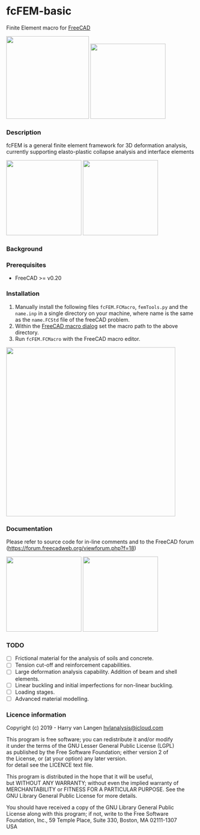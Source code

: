 # fcFEM-basic
Finite Element macro for [FreeCAD](https://freecad.org)

<img src="https://user-images.githubusercontent.com/35259498/55271886-bec9d500-52b4-11e9-936c-122f9072406d.png" height="220"/> <img src="https://user-images.githubusercontent.com/35259498/55271882-bd98a800-52b4-11e9-912f-b319b0c0694f.png" height="200"/>

### Description
fcFEM is a general finite element framework for 3D deformation analysis, currently supporting elasto-plastic collapse analysis and interface elements

<img src="https://user-images.githubusercontent.com/35259498/55271898-c2f5f280-52b4-11e9-89a4-a8899e6b0976.png" height="200"/> <img src="https://user-images.githubusercontent.com/35259498/55271891-c0939880-52b4-11e9-9353-ed804a4bf2bc.png" height="200"/>

### Background



### Prerequisites

* FreeCAD >= v0.20


### Installation

1. Manually install the following files `fcFEM.FCMacro`, `femTools.py` and the `name.inp` in a single directory on your machine, where name is the same as the `name.FCStd` file of the freeCAD problem.  
1. Within the [FreeCAD macro dialog](https://wiki.freecad.org/Macros) set the macro path to the above directory.  
1. Run `fcFEM.FCMacro` with the FreeCAD macro editor. 

<img src="https://user-images.githubusercontent.com/35259498/55271895-c1c4c580-52b4-11e9-9427-e643a688b36d.jpg" width="450"/>

### Documentation
Please refer to source code for in-line comments and to the FreeCAD forum (https://forum.freecadweb.org/viewforum.php?f=18)

<img src="https://user-images.githubusercontent.com/35259498/55271897-c25d5c00-52b4-11e9-986d-76669f87216d.jpg" height="200"/> <img src="https://user-images.githubusercontent.com/35259498/55271896-c1c4c580-52b4-11e9-96b6-f5846bb35fb1.png" height="200"/>

### TODO

- [ ] Frictional material for the analysis of soils and concrete.
- [ ] Tension cut-off and reinforcement capabilities.
- [ ] Large deformation analysis capability.
Addition of beam and shell elements.
- [ ] Linear buckling and initial imperfections for non-linear buckling.
- [ ] Loading stages.
- [ ] Advanced material modelling.

### Licence information

Copyright (c) 2019 - Harry van Langen <hvlanalysis@icloud.com>  


This program is free software; you can redistribute it and/or modify  
it under the terms of the GNU Lesser General Public License (LGPL)    
as published by the Free Software Foundation; either version 2 of     
the License, or (at your option) any later version.                   
for detail see the LICENCE text file.                                 
                                                                         
This program is distributed in the hope that it will be useful,       
but WITHOUT ANY WARRANTY; without even the implied warranty of        
MERCHANTABILITY or FITNESS FOR A PARTICULAR PURPOSE.  See the         
GNU Library General Public License for more details.                  
                                                                         
You should have received a copy of the GNU Library General Public     
License along with this program; if not, write to the Free Software   
Foundation, Inc., 59 Temple Place, Suite 330, Boston, MA  02111-1307  
USA                                                                   
